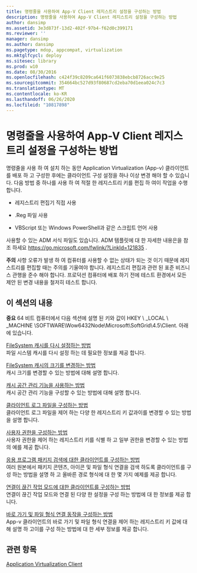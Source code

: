 ```yaml
---
title: 명령줄을 사용하여 App-V Client 레지스트리 설정을 구성하는 방법
description: 명령줄을 사용하여 App-V Client 레지스트리 설정을 구성하는 방법
author: dansimp
ms.assetid: 3e3d873f-13d2-402f-97b4-f62d0c399171
ms.reviewer: ''
manager: dansimp
ms.author: dansimp
ms.pagetype: mdop, appcompat, virtualization
ms.mktglfcycl: deploy
ms.sitesec: library
ms.prod: w10
ms.date: 08/30/2016
ms.openlocfilehash: c424f39c8209ca641f6073838ebcb8726acc9e25
ms.sourcegitcommit: 354664bc527d93f80687cd2eba70d1eea024c7c3
ms.translationtype: MT
ms.contentlocale: ko-KR
ms.lasthandoff: 06/26/2020
ms.locfileid: "10817898"
---
```

# 명령줄을 사용하여 App-V Client 레지스트리 설정을 구성하는 방법


명령줄을 사용 하 여 설치 하는 동안 Application Virtualization (App-v) 클라이언트를 배포 하 고 구성한 후에는 클라이언트 구성 설정을 하나 이상 변경 해야 할 수 있습니다. 다음 방법 중 하나를 사용 하 여 적절 한 레지스트리 키를 편집 하 여이 작업을 수행 합니다.

-   레지스트리 편집기 직접 사용

-   .Reg 파일 사용

-   VBScript 또는 Windows PowerShell과 같은 스크립트 언어 사용

사용할 수 있는 ADM 서식 파일도 있습니다. ADM 템플릿에 대 한 자세한 내용은을 참조 하세요 <https://go.microsoft.com/fwlink/?LinkId=121835> .

**주의**  사항 오류가 발생 하 여 컴퓨터를 사용할 수 없는 상태가 되는 것 이기 때문에 레지스트리를 편집할 때는 주의를 기울여야 합니다. 레지스트리 편집과 관련 된 표준 비즈니스 관행을 준수 해야 합니다. 프로덕션 컴퓨터에 배포 하기 전에 테스트 환경에서 모든 제안 된 변경 내용을 철저히 테스트 합니다.

 

## 이 섹션의 내용


**중요**  64 비트 컴퓨터에서 다음 섹션에 설명 된 키와 값이 HKEY \ _LOCAL \ _MACHINE \\SOFTWARE\\Wow6432Node\\Microsoft\\SoftGrid\\4.5\\Client. 아래에 있습니다.

 

<a href="" id="how-to-reset-the-filesystem-cache"></a>[FileSystem 캐시를 다시 설정하는 방법](how-to-reset-the-filesystem-cache.md)  
파일 시스템 캐시를 다시 설정 하는 데 필요한 정보를 제공 합니다.

<a href="" id="how-to-change-the-size-of-the-filesystem-cache"></a>[FileSystem 캐시의 크기를 변경하는 방법](how-to-change-the-size-of-the-filesystem-cache.md)  
캐시 크기를 변경할 수 있는 방법에 대해 설명 합니다.

<a href="" id="how-to-use-the-cache-space-management-feature"></a>[캐시 공간 관리 기능을 사용하는 방법](how-to-use-the-cache-space-management-feature.md)  
캐시 공간 관리 기능을 구성할 수 있는 방법에 대해 설명 합니다.

<a href="" id="how-to-configure-the-client-log-file"></a>[클라이언트 로그 파일을 구성하는 방법](how-to-configure-the-client-log-file.md)  
클라이언트 로그 파일을 제어 하는 다양 한 레지스트리 키 값과이를 변경할 수 있는 방법을 설명 합니다.

<a href="" id="how-to-configure-user-permissions"></a>[사용자 권한을 구성하는 방법](how-to-configure-user-permissions.md)  
사용자 권한을 제어 하는 레지스트리 키를 식별 하 고 일부 권한을 변경할 수 있는 방법의 예를 제공 합니다.

<a href="" id="how-to-configure-the-client-for-application-package-retrieval"></a>[응용 프로그램 패키지 검색에 대한 클라이언트를 구성하는 방법](how-to-configure-the-client-for-application-package-retrieval.md)  
여러 원본에서 패키지 콘텐츠, 아이콘 및 파일 형식 연결을 검색 하도록 클라이언트를 구성 하는 방법을 설명 하 고 올바른 경로 형식에 대 한 몇 가지 예제를 제공 합니다.

<a href="" id="how-to-configure-the-client-for-disconnected-operation-mode"></a>[연결이 끊긴 작업 모드에 대한 클라이언트를 구성하는 방법](how-to-configure-the-client-for-disconnected-operation-mode.md)  
연결이 끊긴 작업 모드와 연결 된 다양 한 설정을 구성 하는 방법에 대 한 정보를 제공 합니다.

<a href="" id="how-to-configure-shortcut-and-file-type-association-behavior"></a>[바로 가기 및 파일 형식 연결 동작을 구성하는 방법](how-to-configure-shortcut-and-file-type-association-behavior-46-only.md)  
App-v 클라이언트의 바로 가기 및 파일 형식 연결을 제어 하는 레지스트리 키 값에 대해 설명 하 고이를 구성 하는 방법에 대 한 세부 정보를 제공 합니다.

## 관련 항목


[Application Virtualization Client](application-virtualization-client.md)

 

 





